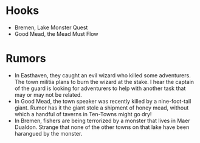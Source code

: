 # Hooks

- Bremen, Lake Monster Quest
- Good Mead, the Mead Must Flow

# Rumors

- In Easthaven, they caught an evil wizard who killed some adventurers. The town militia plans to burn the wizard at the stake. I hear the captain of the guard is looking for adventurers to help with another task that may or may not be related.
- In Good Mead, the town speaker was recently killed by a nine-foot-tall giant. Rumor has it the giant stole a shipment of honey mead, without which a handful of taverns in Ten-Towns might go dry!
- In Bremen, fishers are being terrorized by a monster that lives in Maer Dualdon. Strange that none of the other towns on that lake have been harangued by the monster.

